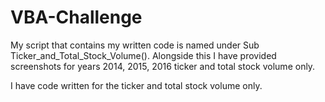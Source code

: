 # VBA-Challenge

My script that contains my written code is named under Sub Ticker_and_Total_Stock_Volume(). Alongside this I have provided screenshots for years 2014, 2015, 2016 ticker and total stock volume only. 

I have code written for the ticker and total stock volume only. 


